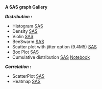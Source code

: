 **A SAS graph Gallery** 


***Distribution :***

- Histogram [SAS](https://github.com/NicoDupont/Resources/blob/master/SAS/Graphic/Distribution/histogram.sas)
- Density [SAS](https://github.com/NicoDupont/Resources/blob/master/SAS/Graphic/Distribution/density.sas)
- Violin [SAS](https://github.com/NicoDupont/Resources/blob/master/SAS/Graphic/Distribution/violin.sas)
- BeeSwarm [SAS](https://github.com/NicoDupont/Resources/blob/master/SAS/Graphic/Distribution/violin.sas)
- Scatter plot with jitter option (9.4M5) [SAS](https://github.com/NicoDupont/Resources/blob/master/SAS/Graphic/Distribution/scatterjitter.sas)
- Box Plot [SAS](https://github.com/NicoDupont/Resources/blob/master/SAS/Graphic/Distribution/boxplot.sas)
- Cumulative distribution [SAS](https://github.com/NicoDupont/Resources/blob/master/SAS/Analysis/ecdf.sas) [Notebook](https://github.com/NicoDupont/Resources/blob/master/SAS/Analysis/ecdf_sas_notebook.ipynb)


***Correlation :***

- ScatterPlot [SAS](https://github.com/NicoDupont/Resources/blob/master/SAS/Graphic/Correlation/scatterplot.sas)
- Heatmap [SAS](https://github.com/NicoDupont/Resources/blob/master/SAS/Graphic/Correlation/heatmap.sas)
